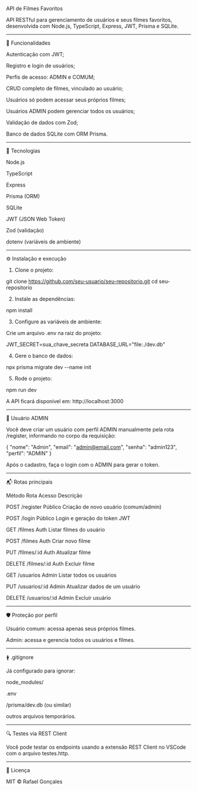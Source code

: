 API de Filmes Favoritos

API RESTful para gerenciamento de usuários e seus filmes favoritos, desenvolvida com Node.js, TypeScript, Express, JWT, Prisma e SQLite.


---

🚀 Funcionalidades

Autenticação com JWT;

Registro e login de usuários;

Perfis de acesso: ADMIN e COMUM;

CRUD completo de filmes, vinculado ao usuário;

Usuários só podem acessar seus próprios filmes;

Usuários ADMIN podem gerenciar todos os usuários;

Validação de dados com Zod;

Banco de dados SQLite com ORM Prisma.



---

📁 Tecnologias

Node.js

TypeScript

Express

Prisma (ORM)

SQLite

JWT (JSON Web Token)

Zod (validação)

dotenv (variáveis de ambiente)



---

⚙️ Instalação e execução

1. Clone o projeto:

git clone https://github.com/seu-usuario/seu-repositorio.git
cd seu-repositorio

2. Instale as dependências:

npm install

3. Configure as variáveis de ambiente:

Crie um arquivo .env na raiz do projeto:

JWT_SECRET=sua_chave_secreta
DATABASE_URL="file:./dev.db"

4. Gere o banco de dados:

npx prisma migrate dev --name init

5. Rode o projeto:

npm run dev

A API ficará disponível em: http://localhost:3000


---

🔑 Usuário ADMIN

Você deve criar um usuário com perfil ADMIN manualmente pela rota /register, informando no corpo da requisição:

{
  "nome": "Admin",
  "email": "admin@email.com",
  "senha": "admin123",
  "perfil": "ADMIN"
}

Após o cadastro, faça o login com o ADMIN para gerar o token.


---

📬 Rotas principais

Método	Rota	Acesso	Descrição

POST	/register	Público	Criação de novo usuário (comum/admin)

POST	/login	Público	Login e geração do token JWT

GET	/filmes	Auth	Listar filmes do usuário

POST	/filmes	Auth	Criar novo filme

PUT	/filmes/:id	Auth	Atualizar filme

DELETE	/filmes/:id	Auth	Excluir filme

GET	/usuarios	Admin	Listar todos os usuários

PUT	/usuarios/:id	Admin	Atualizar dados de um usuário

DELETE	/usuarios/:id	Admin	Excluir usuário



---

🛡️ Proteção por perfil

Usuário comum: acessa apenas seus próprios filmes.

Admin: acessa e gerencia todos os usuários e filmes.



---

🛉 .gitignore

Já configurado para ignorar:

node_modules/

.env

/prisma/dev.db (ou similar)

outros arquivos temporários.



---

🔍 Testes via REST Client

Você pode testar os endpoints usando a extensão REST Client no VSCode com o arquivo testes.http.


---

📄 Licença

MIT © Rafael Gonçales

